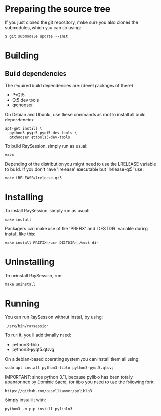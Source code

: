 # Preparing the source tree

If you just cloned the git repository, make sure you also
cloned the submodules, which you can do using:

    $ git submodule update --init

# Building

## Build dependencies

The required build dependencies are: (devel packages of these)

 - PyQt5
 - Qt5 dev tools
 - qtchooser

On Debian and Ubuntu, use these commands as root to install all build
dependencies:

    apt-get install \
      python3-pyqt5 pyqt5-dev-tools \
      qtchooser qttools5-dev-tools


To build RaySession, simply run as usual:

    make

Depending of the distribution you might need to use the LRELEASE variable
to build.  If you don't have 'lrelease' executable but 'lrelease-qt5' use:

    make LRELEASE=lrelease-qt5

# Installing

To install RaySession, simply run as usual:

    make install

Packagers can make use of the 'PREFIX' and 'DESTDIR' variable during install,
like this:

    make install PREFIX=/usr DESTDIR=./test-dir

# Uninstalling

To uninstall RaySession, run:

    make uninstall

# Running

You can run RaySession without install, by using:

    ./src/bin/raysession

To run it, you'll additionally need:

   - python3-liblo
   - python3-pyqt5.qtsvg

On a debian-based operating system you can install them all using:

    sudo apt install python3-liblo python3-pyqt5.qtsvg

IMPORTANT: since python 3.11, because pyliblo has been totally abandonned
by Dominic Sacre, for liblo you need to use the following fork:

    https://github.com/gesellkammer/pyliblo3

Simply install it with:

    python3 -m pip install pyliblo3
